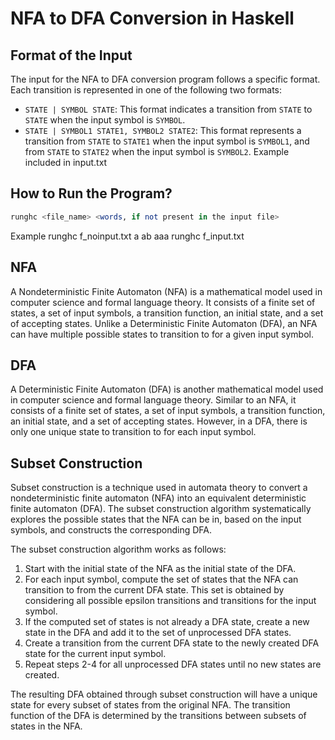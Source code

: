 # NFA to DFA Conversion in Haskell

## Format of the Input
The input for the NFA to DFA conversion program follows a specific format. Each transition is represented in one of the following two formats:
- `STATE | SYMBOL STATE`: This format indicates a transition from `STATE` to `STATE` when the input symbol is `SYMBOL`.
- `STATE | SYMBOL1 STATE1, SYMBOL2 STATE2`: This format represents a transition from `STATE` to `STATE1` when the input symbol is `SYMBOL1`, and from `STATE` to `STATE2` when the input symbol is `SYMBOL2`.
  Example included in input.txt

## How to Run the Program?
```haskell
runghc <file_name> <words, if not present in the input file>
``` 
Example
runghc f_noinput.txt a ab aaa
runghc f_input.txt
## NFA
A Nondeterministic Finite Automaton (NFA) is a mathematical model used in computer science and formal language theory. It consists of a finite set of states, a set of input symbols, a transition function, an initial state, and a set of accepting states. Unlike a Deterministic Finite Automaton (DFA), an NFA can have multiple possible states to transition to for a given input symbol.

## DFA
A Deterministic Finite Automaton (DFA) is another mathematical model used in computer science and formal language theory. Similar to an NFA, it consists of a finite set of states, a set of input symbols, a transition function, an initial state, and a set of accepting states. However, in a DFA, there is only one unique state to transition to for each input symbol.

## Subset Construction

Subset construction is a technique used in automata theory to convert a nondeterministic finite automaton (NFA) into an equivalent deterministic finite automaton (DFA). The subset construction algorithm systematically explores the possible states that the NFA can be in, based on the input symbols, and constructs the corresponding DFA.

The subset construction algorithm works as follows:

1. Start with the initial state of the NFA as the initial state of the DFA.
2. For each input symbol, compute the set of states that the NFA can transition to from the current DFA state. This set is obtained by considering all possible epsilon transitions and transitions for the input symbol.
3. If the computed set of states is not already a DFA state, create a new state in the DFA and add it to the set of unprocessed DFA states.
4. Create a transition from the current DFA state to the newly created DFA state for the current input symbol.
5. Repeat steps 2-4 for all unprocessed DFA states until no new states are created.

The resulting DFA obtained through subset construction will have a unique state for every subset of states from the original NFA. The transition function of the DFA is determined by the transitions between subsets of states in the NFA.


